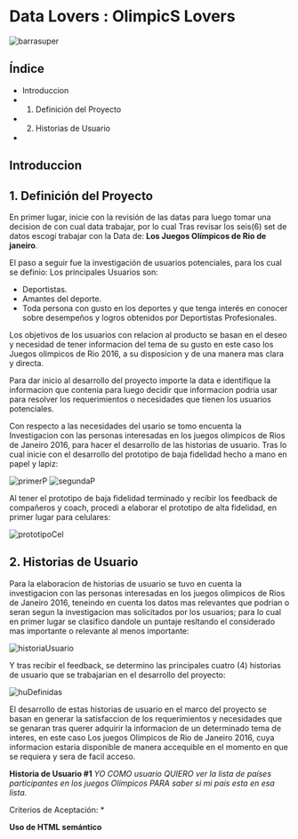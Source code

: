 # Data Lovers : OlimpicS Lovers

![barrasuper](src/img/barrasuper.png)

## Índice

* Introduccion
* 1. Definición del Proyecto
* 2. Historias de Usuario
*
## Introduccion



## 1. Definición del Proyecto

En primer lugar, inicie con la revisión de las datas para luego tomar una decision de con cual data trabajar, por lo cual Tras revisar los seis(6) set de datos escogí trabajar con la Data de:
**Los Juegos Olímpicos de Rio de janeiro**.

El paso a seguir fue la investigación de usuarios potenciales, para los cual se definio:
Los principales Usuarios son:
* Deportistas.
* Amantes del deporte.
* Toda persona con gusto en los deportes y que tenga interés en conocer sobre desempeños y logros   obtenidos por Deportistas Profesionales.

Los objetivos de los usuarios con relacion al producto se basan en el deseo y necesidad de tener informacion del tema de su gusto en este caso los Juegos olimpicos de Rio 2016, a su disposicion y de una manera mas clara y directa.

Para dar inicio al desarrollo del proyecto importe la data e identifique la informacion que contenia para luego decidir que informacion podria usar para resolver los requerimientos o necesidades que tienen los usuarios potenciales.

Con respecto a las necesidades del usario se tomo encuenta la Investigacion con las personas interesadas en los juegos olimpicos de Rios de Janeiro 2016, para hacer el desarrollo de las historias de usuario. Tras lo cual inicie con el desarrollo del prototipo de baja fidelidad hecho a mano en papel y lapiz:

![primerP](src/img/primerprototipo.jpeg)
![segundaP](src/img/segundoprototipo.jpeg)

Al tener el prototipo de baja fidelidad terminado y recibir los feedback de compañeros y coach, procedi a elaborar el prototipo de alta fidelidad, en primer lugar para celulares:

![prototipoCel](src/img/PrototipoCel.PNG)


## 2. Historias de Usuario

 Para la elaboracion de historias de usuario se tuvo en cuenta la investigacion con las personas interesadas en los juegos olimpicos de Rios de Janeiro 2016, teneindo en cuenta los datos mas relevantes que podrian o seran segun la investigacion mas solicitados por los usuarios; para lo cual en primer lugar se clasifico dandole un puntaje resltando el considerado mas importante o relevante al menos importante:

  ![historiaUsuario](src/img/huinicio.png)

  Y tras recibir el feedback, se determino las principales cuatro (4) historias de usuario que se trabajarian en el desarrollo del proyecto:

  ![huDefinidas](src/img/huDefinidas.PNG)

El desarrollo de estas historias de usuario en el marco del proyecto se basan en generar la satisfaccion de los requerimientos y necesidades que se genaran tras querer adquirir la informacion de un determinado tema de interes, en este caso Los juegos Olimpicos de Rio de Janeiro 2016, cuya informacion estaria disponible de manera accequible en el momento en que se requiera y sera de facil acceso.

**Historia de Usuario #1**
*YO COMO usuario QUIERO ver la lista de países participantes en los juegos Olímpicos PARA saber si mi país esta en esa lista.*

Criterios de Aceptación:
*





**Uso de HTML semántico**



